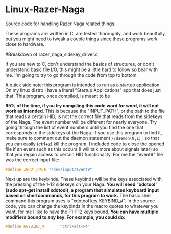 # Linux-Razer-Naga
Source code for handling Razer Naga related things. 

These programs are written in C, are tested thoroughly, and work beautfully, but you might need to tweak a couple things since these programs work close to hardware.



#Breakdown of razer_naga_sidekey_driver.c 

If you are new to C, don't understand the basics of structures, or don't understand basic file I/O, this might be a little hard to follow so bear with me. I'm going to try to go through the code from top to bottom.

A quick side note: this program is intended to run as a startup application. On my linux distro I have a literal "Startup Applications" app that does just that. This program, once compiled, is meant to be 

**95% of the time, if you try compiling this code word for word, it will not work as intended**. This is because the "INPUT_PATH", or the path to the file that reads a certain HID, is not the correct file that reads from the sidekeys of the Naga. The event number will be different for nearly everyone. Try going through the list of event numbers until you find the one that corresponds to the sidekeys of the Naga. If you use this program to find it, make sure to comment out the daemon statement ```//daemon(0,1);``` so that you can easily (ctrl+z) kill the program. I included code to close the opened file if an event such as this occurs (I will talk more about signals later) so that you regain access to certain HID functionality. For me the "event9" file was the correct input file: 
```c
#define INPUT_PATH "/dev/input/event9"
```

Next up are the keybinds. These keybinds will be the keys associated with the pressing of the 1-12 sidekeys on your Naga. **You will need "xdotool" (sudo apt-get install xdotool), a program that simulates keyboard input based on shell commands, for this program to work.** The basic shell command this program uses is "xdotool key KEYBIND_#". In the source code, you can change the keybinds in the macro quotes to whatever you want, for me I like to have the F1-F12 keys bound. **You can have multiple modifiers bound to any key. For example, you could do:**
```c
#define KEYBIND_4       "ctrl+alt+F4"
```


